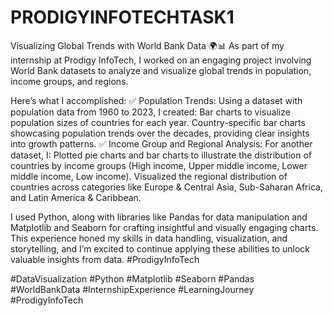 # PRODIGYINFOTECHTASK1

Visualizing Global Trends with World Bank Data 🌍📊
As part of my internship at Prodigy InfoTech, I worked on an engaging project involving World Bank datasets to analyze and visualize global trends in population, income groups, and regions.

Here’s what I accomplished:
✅ Population Trends: Using a dataset with population data from 1960 to 2023, I created:
Bar charts to visualize population sizes of countries for each year.
Country-specific bar charts showcasing population trends over the decades, providing clear insights into growth patterns.
✅ Income Group and Regional Analysis: For another dataset, I:
Plotted pie charts and bar charts to illustrate the distribution of countries by income groups (High income, Upper middle income, Lower middle income, Low income).
Visualized the regional distribution of countries across categories like Europe & Central Asia, Sub-Saharan Africa, and Latin America & Caribbean.

I used Python, along with libraries like Pandas for data manipulation and Matplotlib and Seaborn for crafting insightful and visually engaging charts.
This experience honed my skills in data handling, visualization, and storytelling, and I’m excited to continue applying these abilities to unlock valuable insights from data. #ProdigyInfoTech

#DataVisualization #Python #Matplotlib #Seaborn #Pandas #WorldBankData #InternshipExperience #LearningJourney #ProdigyInfoTech
